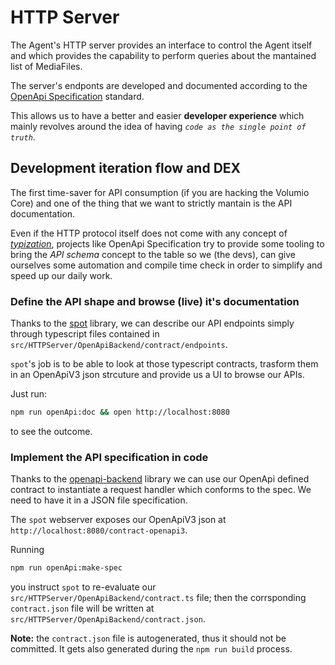 # HTTP Server

The Agent's HTTP server provides an interface to control the Agent itself and which provides the capability to perform queries about the mantained list of MediaFiles.

The server's endponts are developed and documented according to the [OpenApi Specification](https://www.openapis.org/) standard.

This allows us to have a better and easier **developer experience** which mainly revolves around the idea of having _`code as the single point of truth`_.

## Development iteration flow and DEX

The first time-saver for API consumption (if you are hacking the Volumio Core) and one of the thing that we want to strictly mantain is the API documentation.

Even if the HTTP protocol itself does not come with any concept of [_typization_](https://en.wikipedia.org/wiki/Type_system), projects like OpenApi Specification try to provide some tooling to bring the _API schema_ concept to the table so we (the devs), can give ourselves some automation and compile time check in order to simplify and speed up our daily work.

### Define the API shape and browse (live) it's documentation

Thanks to the [spot](https://www.npmjs.com/package/@airtasker/spot) library, we can describe our API endpoints simply through typescript files contained in `src/HTTPServer/OpenApiBackend/contract/endpoints`.

`spot`'s job is to be able to look at those typescript contracts, trasform them in an OpenApiV3 json strcuture and provide us a UI to browse our APIs.

Just run:

```bash
npm run openApi:doc && open http://localhost:8080
```

to see the outcome.

### Implement the API specification in code

Thanks to the [openapi-backend](https://www.npmjs.com/package/openapi-backend) library we can use our OpenApi defined contract to instantiate a request handler which conforms to the spec. We need to have it in a JSON file specification.

The `spot` webserver exposes our OpenApiV3 json at `http://localhost:8080/contract-openapi3`.

Running

```bash
npm run openApi:make-spec
```

you instruct `spot` to re-evaluate our `src/HTTPServer/OpenApiBackend/contract.ts` file; then the corrsponding `contract.json` file will be written at `src/HTTPServer/OpenApiBackend/contract.json`.

**Note:** the `contract.json` file is autogenerated, thus it should not be committed. It gets also generated during the `npm run build` process.
